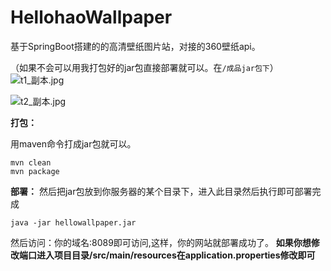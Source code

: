 # HellohaoWallpaper
基于SpringBoot搭建的的高清壁纸图片站，对接的360壁纸api。


（如果不会可以用我打包好的jar包直接部署就可以。在`/成品jar包下`）
![t1_副本.jpg](https://i.loli.net/2019/05/18/5cdee455b4b2577616.jpg)

![t2_副本.jpg](https://i.loli.net/2019/05/18/5cdee4559157f87215.jpg)

**打包：**

用maven命令打成jar包就可以。
```shell
mvn clean
mvn package
```

**部署：**
然后把jar包放到你服务器的某个目录下，进入此目录然后执行即可部署完成
```shell
java -jar hellowallpaper.jar
```

然后访问：你的域名:8089即可访问,这样，你的网站就部署成功了。
**如果你想修改端口进入项目目录/src/main/resources在application.properties修改即可**

